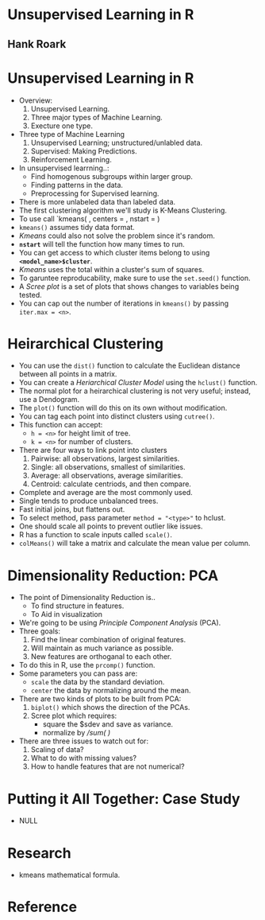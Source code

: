 # Unsupervised Learning in R
## Hank Roark

# Unsupervised Learning in R
- Overview:
	1. Unsupervised Learning.
	2. Three major types of Machine Learning.
	3. Execture one type.
- Three type of Machine Learning
	1. Unsupervised Learning; unstructured/unlabled data.
	2. Supervised: Making Predictions.
	3. Reinforcement Learning.
- In unsupervised learrning..:
	* Find homogenous subgroups within larger group.
	* Finding patterns in the data.
	* Preprocessing for Supervised learning.
- There is more unlabeled data than labeled data.
- The first clustering algorithm we'll study is K-Means Clustering.
- To use call `kmeans( **<dataframe>**, centers = **<n>**, nstart = **<n>**)
- `kmeans()` assumes tidy data format.
- *Kmeans* could also not solve the problem since it's random.
- **`nstart`** will tell the function how many times to run.
- You can get access to which cluster items belong to using **`<model_name>$cluster`**.
- *Kmeans* uses the total within a cluster's sum of squares.
- To garuntee reproducability, make sure to use the `set.seed()` function.
- A *Scree plot* is a set of plots that shows changes to variables being tested.
- You can cap out the number of iterations in `kmeans()` by passing `iter.max = <n>`.

# Heirarchical Clustering
- You can use the `dist()` function to calculate the Euclidean distance between all points in a matrix.
- You can create a *Heriarchical Cluster Model* using the `hclust()` function.
- The normal plot for a heirarchical clustering is not very useful; instead, use a Dendogram.
- The `plot()` function will do this on its own without modification.
- You can tag each point into distinct clusters using `cutree()`.
- This function can accept:
	* `h = <n>` for height limit of tree.
	* `k = <n>` for number of clusters.
- There are four ways to link point into clusters
	1. Pairwise: all observations, largest similarities.
	2. Single: all observations, smallest of similarities.
	3. Average: all observations, average similarities.
	4. Centroid: calculate centriods, and then compare.
- Complete and average are the most commonly used.
- Single tends to produce unbalanced trees.
- Fast initial joins, but flattens out.
- To select method, pass parameter `method = "<type>"` to hclust.
- One should scale all points to prevent outlier like issues.
- R has a function to scale inputs called `scale()`.
- `colMeans()` will take a matrix and calculate the mean value per column.

# Dimensionality Reduction: PCA
- The point of Dimensionality Reduction is..
	* To find structure in features.
	* To Aid in visualization
- We're going to be using *Principle Component Analysis* (PCA).
- Three goals:
	1. Find the linear combination of original features.
	2. Will maintain as much variance as possible.
	3. New features are orthoganal to each other.
- To do this in R, use the `prcomp()` function.
- Some parameters you can pass are:
	* `scale` the data by the standard deviation.
	* `center` the data by normalizing around the mean.
- There are two kinds of plots to be built from PCA:
	1. `biplot()` which shows the direction of the PCAs.
	2. Scree plot which requires:
		* square the <model>$sdev and save as variance.
		* normalize by <var>/sum( <var> )
- There are three issues to watch out for:
	1. Scaling of data?
	2. What to do with missing values?
	3. How to handle features that are not numerical?

# Putting it All Together: Case Study
- NULL

# Research
- kmeans mathematical formula.

# Reference
